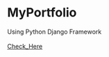 # MyPortfolio
Using Python Django Framework
<br>
<br>
<a href="https://sasiworks.herokuapp.com/" target='_blank'>Check_Here</a>
